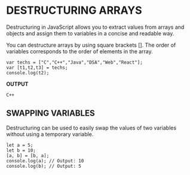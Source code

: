 # DESTRUCTURING ARRAYS
Destructuring in JavaScript allows you to extract values from arrays and objects and assign them to variables in a concise and readable way.

You can destructure arrays by using square brackets []. The order of variables corresponds to the order of elements in the array.

```
var techs = ["C","C++","Java","DSA","Web","React"];
var [t1,t2,t3] = techs;
console.log(t2);
```

**OUTPUT**
```
C++
```

## SWAPPING VARIABLES
Destructuring can be used to easily swap the values of two variables without using a temporary variable.

```
let a = 5;
let b = 10;
[a, b] = [b, a];
console.log(a); // Output: 10
console.log(b); // Output: 5
```
